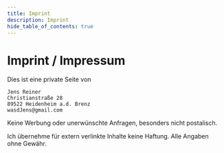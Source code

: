 ```yaml
---
title: Imprint
description: Imprint
hide_table_of_contents: true
---
```


# Imprint / Impressum

Dies ist eine private Seite von

```
Jens Reiner
Christianstraße 28
89522 Heidenheim a.d. Brenz
wasdJens@gmail.com
```

Keine Werbung oder unerwünschte Anfragen, besonders nicht postalisch.

Ich übernehme für extern verlinkte Inhalte keine Haftung. Alle Angaben ohne Gewähr.